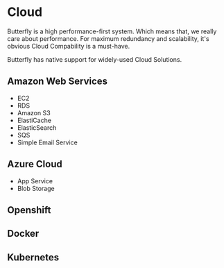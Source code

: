 # Cloud

Butterfly is a high performance-first system. Which means that, we really care about performance. For maximum redundancy and 
scalability, it's obvious Cloud Compability is a must-have.

Butterfly has native support for widely-used Cloud Solutions.

## Amazon Web Services

- EC2
- RDS
- Amazon S3
- ElastiCache
- ElasticSearch
- SQS
- Simple Email Service

## Azure Cloud

- App Service
- Blob Storage

## Openshift

## Docker

## Kubernetes